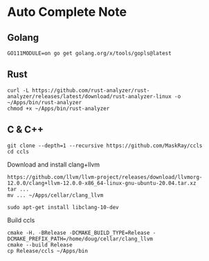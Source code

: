 # Auto Complete Note

## Golang

```
GO111MODULE=on go get golang.org/x/tools/gopls@latest
```

## Rust

```
curl -L https://github.com/rust-analyzer/rust-analyzer/releases/latest/download/rust-analyzer-linux -o ~/Apps/bin/rust-analyzer
chmod +x ~/Apps/bin/rust-analyzer
```

## C & C++

```
git clone --depth=1 --recursive https://github.com/MaskRay/ccls
cd ccls
```

Download and install clang+llvm

```
https://github.com/llvm/llvm-project/releases/download/llvmorg-12.0.0/clang+llvm-12.0.0-x86_64-linux-gnu-ubuntu-20.04.tar.xz
tar ...
mv ... ~/Apps/cellar/clang_llvm

sudo apt-get install libclang-10-dev
```

Build ccls

```
cmake -H. -BRelease -DCMAKE_BUILD_TYPE=Release -DCMAKE_PREFIX_PATH=/home/doug/cellar/clang_llvm
cmake --build Release
cp Release/ccls ~/Apps/bin
```

